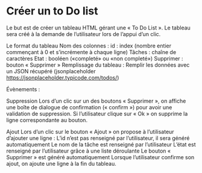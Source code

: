 # Créer un to Do list

Le but est de créer un tableau HTML gérant une « To Do List ». Le tableau sera créé à la demande de l’utilisateur lors de l’appui d’un clic.

Le format du tableau
Nom des colonnes :
id : index (nombre entier commençant à 0 et s’incrémente à chaque ligne) Tâches : chaîne de caractères Etat : booléen («completé» ou «non completé») Supprimer : bouton « Supprimer »
Remplissage du tableau : Remplir les données avec un JSON récupéré (jsonplaceholder https://jsonplaceholder.typicode.com/todos/)

Évènements :

Suppression 
Lors d’un clic sur un des boutons « Supprimer », on affiche une boîte de dialogue de confirmation (« confirm ») pour avoir une validation de suppression. Si l’utilisateur clique sur « Ok » on supprime la ligne correspondante au bouton. 

Ajout 
Lors d’un clic sur le bouton « Ajout » on propose à l’utilisateur d’ajouter une ligne :
L’id n’est pas renseigné par l’utilisateur, il sera généré automatiquement
Le nom de la tâche est renseigné par l’utilisateur
L’état est renseigné par l’utilisateur grâce à une liste déroulante
Le bouton « Supprimer » est généré automatiquement
Lorsque l’utilisateur confirme son ajout, on ajoute une ligne à la fin du tableau.
